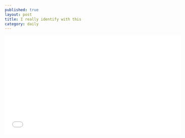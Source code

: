 ```yaml
---
published: true
layout: post
title: I really identify with this
category: daily
---
```

<span style="margin-top:20px;">
<iframe width="560" height="315" src="//www.youtube.com/embed/9sMTqyLQLIc" frameborder="0" allowfullscreen></iframe>
<span>
